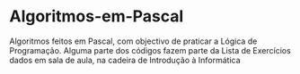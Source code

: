 # Algoritmos-em-Pascal
 Algoritmos feitos em Pascal, com objectivo de praticar a Lógica de Programação.
 Alguma parte dos códigos fazem parte da Lista de Exercícios dados em sala de aula, na cadeira de Introdução à Informática 
